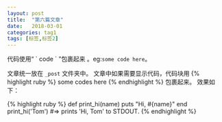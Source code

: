 ```yaml
---
layout: post
title:  "第六篇文章"
date:   2018-03-01
categories: tag1
tags: [标签,标签2]
---
```

代码使用“ \` code \` ”包裹起来 。eg:`some code here`。

文章统一放在  `_post` 文件夹中。
文章中如果需要显示代码，代码块用 {% highlight ruby %} some codes here {% endhighlight %} 包裹起来。
效果如下：

{% highlight ruby %}
def print_hi(name)
  puts "Hi, #{name}"
end
print_hi('Tom')
#=> prints 'Hi, Tom' to STDOUT.
{% endhighlight %}

<!-- Check out the [Jekyll docs][jekyll-docs] for more info on how to get the most out of Jekyll. File all bugs/feature requests at [Jekyll’s GitHub repo][jekyll-gh]. If you have questions, you can ask them on [Jekyll Talk][jekyll-talk].

[jekyll-docs]: http://jekyllrb.com/docs/home
[jekyll-gh]:   https://github.com/jekyll/jekyll
[jekyll-talk]: https://talk.jekyllrb.com/
 -->